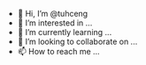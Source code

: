 - 👋 Hi, I’m @tuhceng
- 👀 I’m interested in ...
- 🌱 I’m currently learning ...
- 💞️ I’m looking to collaborate on ...
- 📫 How to reach me ...

<!---
tuhceng/tuhceng is a ✨ special ✨ repository because its `README.md` (this file) appears on your GitHub profile.
You can click the Preview link to take a look at your changes.
--->
